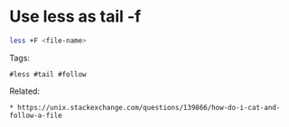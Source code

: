 # Use less as tail -f

```bash
less +F <file-name>
```

Tags:
```
#less #tail #follow
```

Related:
```
* https://unix.stackexchange.com/questions/139866/how-do-i-cat-and-follow-a-file
```

